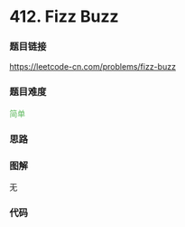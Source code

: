# 412. Fizz Buzz

### 题目链接

https://leetcode-cn.com/problems/fizz-buzz

### 题目难度

<font color=#5CB85C>简单</font>

### 思路



### 图解

无

### 代码

```python
```